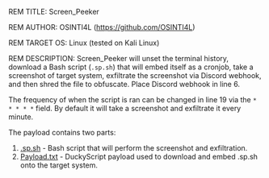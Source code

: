 REM TITLE: Screen_Peeker

REM AUTHOR: OSINTI4L (https://github.com/OSINTI4L)

REM TARGET OS: Linux (tested on Kali Linux)

REM DESCRIPTION: Screen_Peeker will unset the terminal history, download a Bash script (`.sp.sh`) that will embed itself as a cronjob, take a screenshot of target system, exfiltrate the screenshot via Discord webhook, and then shred the file to obfuscate. Place Discord webhook in line 6.

The frequency of when the script is ran can be changed in line 19 via the `* * * * *` field. By default it will take a screenshot and exfiltrate it every minute.

The payload contains two parts:
1. [.sp.sh](https://github.com/OSINTI4L/DuckyScript-Payloads/blob/main/Payloads/Screen_Peeker/.sp.sh) - Bash script that will perform the screenshot and exfiltration.
2. [Payload.txt](https://github.com/OSINTI4L/DuckyScript-Payloads/blob/main/Payloads/Screen_Peeker/payload.txt) - DuckyScript payload used to download and embed .sp.sh onto the target system.
